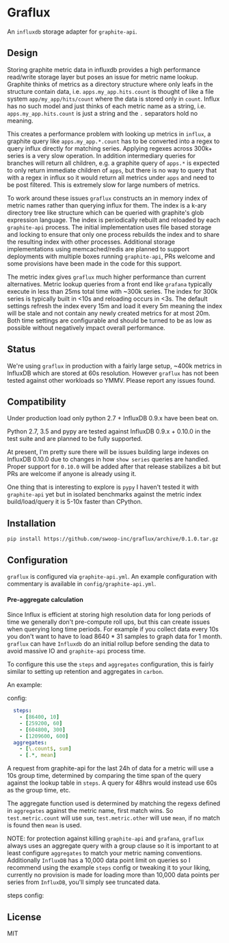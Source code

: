 # Graflux

An `influxdb` storage adapter for `graphite-api`.

## Design

Storing graphite metric data in influxdb provides a high performance read/write storage layer but poses an issue for metric name lookup. Graphite thinks of metrics as a directory structure where only leafs in the structure contain data, i.e. `apps.my_app.hits.count` is thought of like a file system `app/my_app/hits/count` where the data is stored only in `count`. Influx has no such model and just thinks of each metric name as a string, i.e. `apps.my_app.hits.count` is just a string and the `.` separators hold no meaning.

This creates a performance problem with looking up metrics in `influx`, a graphite query like `apps.my_app.*.count` has to be converted into a regex to query influx directly for matching series. Applying regexes across 300k+ series is a very slow operation. In addition intermediary queries for branches will return all children, e.g. a graphite query of `apps.*` is expected to only return immediate children of `apps`, but there is no way to query that with a regex in influx so it would return all metrics under `apps` and need to be post filtered. This is extremely slow for large numbers of metrics.

To work around these issues `graflux` constructs an in memory index of metric names rather than querying influx for them. The index is a k-ary directory tree like structure which can be queried with graphite's glob expression language. The index is periodically rebuilt and reloaded by each `graphite-api` process. The initial implementation uses file based storage and locking to ensure that only one process rebuilds the index and to share the resulting index with other processes. Additional storage implementations using memcached/redis are planned to support deployments with multiple boxes running `graphite-api`, PRs welcome and some provisions have been made in the code for this support.

The metric index gives `graflux` much higher performance than current alternatives. Metric lookup queries from a front end like `grafana` typically execute in less than 25ms total time with ~300k series. The index for 300k series is typically built in <10s and reloading occurs in <3s. The default settings refresh the index every 15m and load it every 5m meaning the index will be stale and not contain any newly created metrics for at most 20m. Both time settings are configurable and should be turned to be as low as possible without negatively impact overall performance.

## Status

We're using `graflux` in production with a fairly large setup, ~400k metrics in InfluxDB which are stored at 60s resolution. However `graflux` has not been tested against other workloads so YMMV. Please report any issues found.

## Compatibility

Under production load only python 2.7 + InfluxDB 0.9.x have been beat on.

Python 2.7, 3.5 and pypy are tested against InfluxDB 0.9.x + 0.10.0 in the test suite and are planned to be fully supported.

At present, I'm pretty sure there will be issues building large indexes on InfluxDB 0.10.0 due to changes in how `show series` queries are handled. Proper support for `0.10.0` will be added after that release stabilizes a bit but PRs are welcome if anyone is already using it.

One thing that is interesting to explore is `pypy` I haven't tested it with `graphite-api` yet but in isolated benchmarks against the metric index build/load/query it is 5-10x faster than CPython.

## Installation

`pip install https://github.com/swoop-inc/graflux/archive/0.1.0.tar.gz`

## Configuration

`graflux` is configured via `graphite-api.yml`. An example configuration with commentary is available in `config/graphite-api.yml`.

#### Pre-aggregate calculation

Since Influx is efficient at storing high resolution data for long periods of time we generally don't pre-compute roll ups, but this can create issues when querying long time periods. For example if you collect data every 10s you don't want to have to load 8640 * 31 samples to graph data for 1 month. `graflux` can have `Influxdb` do an initial rollup before sending the data to avoid massive IO and `graphite-api` process time.

To configure this use the `steps` and `aggregates` configuration, this is fairly similar to setting up retention and aggregates in `carbon`.

An example:

config:

```yaml
  steps:
    - [86400, 10]
    - [259200, 60]
    - [604800, 300]
    - [1209600, 600]
  aggregates:
    - [\.count$, sum]
    - [.*, mean]
```

A request from graphite-api for the last 24h of data for a metric will use a 10s group time, determined by comparing the time span of the query against the lookup table in `steps`. A query for 48hrs would instead use 60s as the group time, etc.

The aggregate function used is determined by matching the regexs defined in `aggregates` against the metric name, first match wins. So `test.metric.count` will use `sum`, `test.metric.other` will use `mean`, if no match is found then `mean` is used.

NOTE: for protection against killing `graphite-api` and `grafana`, `graflux` always uses an aggregate query with a group clause so it is important to at least configure `aggregates` to match your metric naming conventions. Additionally `InfluxDB` has a 10,000 data point limit on queries so I recommend using the example `steps` config or tweaking it to your liking, currently no provision is made for loading more than 10,000 data points per series from `InfluxDB`, you'll simply see truncated data.

steps config:

## License

MIT


